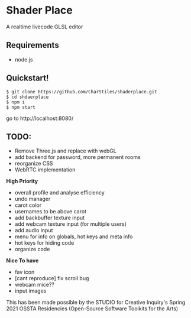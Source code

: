 # Shader Place
A realtime livecode GLSL editor

## Requirements
- node.js

## Quickstart!
```
$ git clone https://github.com/CharStiles/shaderplace.git
$ cd shdaerplace
$ npm i
$ npm start
```
go to http://localhost:8080/

## TODO:
- Remove Three.js and replace with webGL
- add backend for password, more permanent rooms
- reorganize CSS
- WebRTC implementation

**High Priority**
- overall profile and analyse efficiency
- undo manager
- carot color
- usernames to be above carot
- add backbuffer texture input
- add webcam texture input (for multiple users)
- add audio input
- menu for info on globals, hot keys and meta info
- hot keys for hiding code
- organize code

**Nice To have**
- fav icon
- [cant reproduce] fix scroll bug
- webcam mice??
- input images

This has been made possible by the STUDIO for Creative Inquiry's Spring 2021 OSSTA Residencies (Open-Source Software Toolkits for the Arts)
